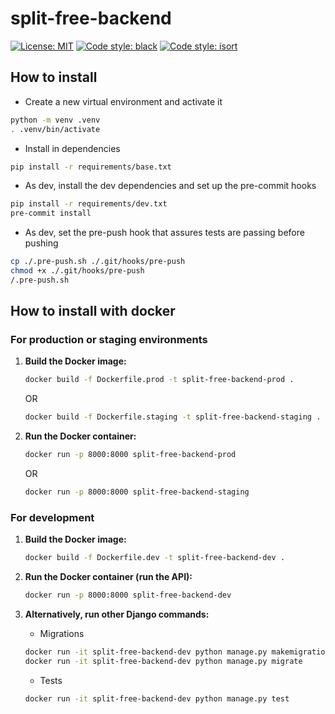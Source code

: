 # split-free-backend

[![License: MIT](https://img.shields.io/badge/License-MIT-yellow.svg)](
    https://opensource.org/licenses/MIT
)
[![Code style: black](https://img.shields.io/badge/code%20style-black-000000.svg)](
    https://github.com/psf/black
)
[![Code style: isort](https://img.shields.io/badge/code%20style-isort-%231674b1.svg)](
    https://github.com/PyCQA/isort
)

## How to install

- Create a new virtual environment and activate it

```bash
python -m venv .venv
. .venv/bin/activate
```

- Install in dependencies

```bash
pip install -r requirements/base.txt
```

- As dev, install the dev dependencies and set up the pre-commit
  hooks

```bash
pip install -r requirements/dev.txt
pre-commit install
```

- As dev, set the pre-push hook that assures tests are passing before pushing

```bash
cp ./.pre-push.sh ./.git/hooks/pre-push
chmod +x ./.git/hooks/pre-push
/.pre-push.sh
```

## How to install with docker

### For production or staging environments

1. **Build the Docker image:**

    ```bash
    docker build -f Dockerfile.prod -t split-free-backend-prod .
    ```

    OR

    ```bash
    docker build -f Dockerfile.staging -t split-free-backend-staging .
    ```

2. **Run the Docker container:**

    ```bash
    docker run -p 8000:8000 split-free-backend-prod
    ```

    OR

    ```bash
    docker run -p 8000:8000 split-free-backend-staging
    ```

### For development

1. **Build the Docker image:**

    ```bash
    docker build -f Dockerfile.dev -t split-free-backend-dev .
    ```

2. **Run the Docker container (run the API):**

    ```bash
    docker run -p 8000:8000 split-free-backend-dev
    ```

3. **Alternatively, run other Django commands:**

    - Migrations

    ```bash
    docker run -it split-free-backend-dev python manage.py makemigrations
    docker run -it split-free-backend-dev python manage.py migrate
    ```

    - Tests

    ```bash
    docker run -it split-free-backend-dev python manage.py test
    ```
